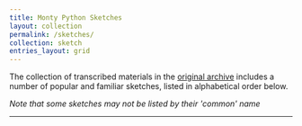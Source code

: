 ```yaml
---
title: Monty Python Sketches
layout: collection
permalink: /sketches/
collection: sketch
entries_layout: grid
---
```


The collection of transcribed materials in the [original archive](../index.md#about-the-repository) includes a number of popular and familiar sketches, listed in alphabetical order below.

_Note that some sketches may not be listed by their 'common' name_

---
